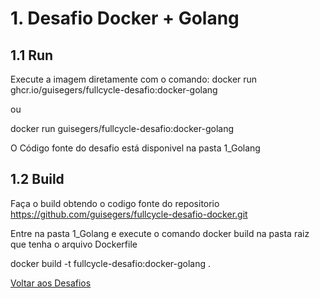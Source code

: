 # 1. Desafio Docker + Golang

## 1.1 Run

Execute a imagem diretamente com o comando:
docker run ghcr.io/guisegers/fullcycle-desafio:docker-golang

ou

docker run guisegers/fullcycle-desafio:docker-golang

O Código fonte do desafio está disponivel na pasta 1_Golang

## 1.2 Build

Faça o build obtendo o codigo fonte do repositorio https://github.com/guisegers/fullcycle-desafio-docker.git

Entre na pasta 1_Golang e execute o comando docker build na pasta raiz que tenha o arquivo Dockerfile

docker build -t fullcycle-desafio:docker-golang .

[Voltar aos Desafios](../README.md)
